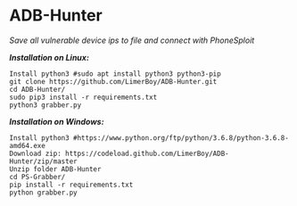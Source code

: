 # ADB-Hunter
*Save all vulnerable device ips to file and connect with PhoneSploit*

___Installation on Linux:___
```
Install python3 #sudo apt install python3 python3-pip
git clone https://github.com/LimerBoy/ADB-Hunter.git
cd ADB-Hunter/
sudo pip3 install -r requirements.txt
python3 grabber.py
```



___Installation on Windows:___
```
Install python3 #https://www.python.org/ftp/python/3.6.8/python-3.6.8-amd64.exe
Download zip: https://codeload.github.com/LimerBoy/ADB-Hunter/zip/master
Unzip folder ADB-Hunter
cd PS-Grabber/
pip install -r requirements.txt
python grabber.py
```
